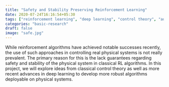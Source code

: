 ```yaml
---
title: "Safety and Stability Preserving Reinforcement Learning"
date: 2020-07-24T16:16:54+05:30
tags: ["reinforcement learning", "deep learning", "control theory", "autonomous systems"]
categories: "basic-research"
draft: false
image: "safe.jpg"
---
```


While reinforcement algorithms have achieved notable successes recently, the use of such approaches in controlling real physical systems is not really prevalent. The primary reason for this is the lack guarantees regarding safety and stability of the physical system in classical RL algorithms. In this project, we will explore ideas from classical control theory as well as more recent advances in deep learning to develop more robust algorithms deployable on physical systems.


